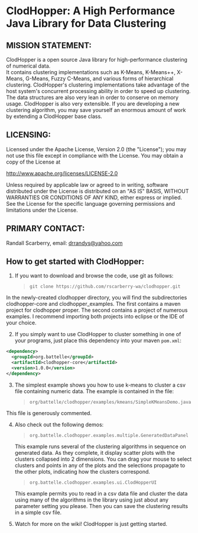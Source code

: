 ClodHopper: A High Performance Java Library for Data Clustering
===============================================================

MISSION STATEMENT:
------------------

ClodHopper is a open source Java library for high-performance clustering of numerical data.  
It contains clustering implementations such as K-Means, K-Means++, X-Means, G-Means, Fuzzy C-Means, 
and various forms of hierarchical clustering. ClodHopper's clustering implementations take advantage 
of the host system's concurrent processing ability in order to speed up clustering. The data 
structures are also very lean in order to conserve on memory usage.  ClodHopper is also 
very extensible.  If you are developing a new clustering algorithm, you may save yourself an 
enormous amount of work by extending a ClodHopper base class.

LICENSING:
----------

Licensed under the Apache License, Version 2.0 (the "License");
you may not use this file except in compliance with the License.
You may obtain a copy of the License at

   http://www.apache.org/licenses/LICENSE-2.0

Unless required by applicable law or agreed to in writing, software
distributed under the License is distributed on an "AS IS" BASIS,
WITHOUT WARRANTIES OR CONDITIONS OF ANY KIND, either express or implied.
See the License for the specific language governing permissions and
limitations under the License.

PRIMARY CONTACT:
----------------  

Randall Scarberry, email: drrandys@yahoo.com

How to get started with ClodHopper:
-----------------------------------

1. If you want to download and browse the code, use git as follows:

	> `git clone https://github.com/rscarberry-wa/clodhopper.git`
	
In the newly-created clodhopper directory, you will find the subdirectories
clodhopper-core and clodhopper_examples.  The first contains a maven project for
clodhopper proper.  The second contains a project of numerous examples. 
I recommend importing both projects into eclipse or the IDE of your choice.

2.  If you simply want to use ClodHopper to cluster something in one of your programs, just place this
dependency into your maven `pom.xml`:

```xml
<dependency>
  <groupId>org.battelle</groupId>
  <artifactId>clodhopper-core</artifactId>
  <version>1.0.0</version>
</dependency>
```
	
3. The simplest example shows you how to use k-means to cluster a csv
file containing numeric data.  The example is contained in the file:

	> `org/battelle/clodhopper/examples/kmeans/SimpleKMeansDemo.java`
	
This file is generously commented.
  
4. Also check out the following demos:

	> `org.battelle.clodhopper.examples.multiple.GeneratedDataPanel`

	This example runs several of the clustering algorithms in sequence on generated data. As they
	complete, it display scatter plots with the clusters collapsed into 2 dimensions.
	You can drag your mouse to select clusters and points in any of the plots and
	the selections propagate to the other plots, indicating how the clusters correspond.
	
	>  `org.battelle.clodhopper.examples.ui.ClodHopperUI`

	This example permits you to read in a csv data file and cluster the data using many
	of the algorithms in the library using just about any parameter setting you please.  Then you
	can save the clustering results in a simple csv file.
	
5. Watch for more on the wiki! ClodHopper is just getting started.
